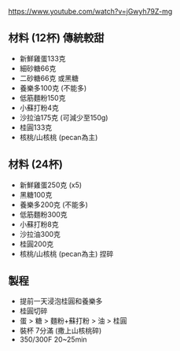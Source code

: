 https://www.youtube.com/watch?v=jGwyh79Z-mg

## 材料 (12杯) 傳統較甜

- 新鮮雞蛋133克
- 細砂糖66克
- 二砂糖66克 或黑糖
- 養樂多100克 (不能多)
- 低筋麵粉150克
- 小蘇打粉4克
- 沙拉油175克 (可減少至150g)
- 桂圓133克
- 核桃/山核桃 (pecan為主)

## 材料 (24杯)

- 新鮮雞蛋250克 (x5)
- 黑糖100克
- 養樂多200克 (不能多)
- 低筋麵粉300克
- 小蘇打粉8克
- 沙拉油300克
- 桂圓200克
- 核桃/山核桃 (pecan為主) 捏碎

## 製程

- 提前一天浸泡桂圓和養樂多
- 桂圓切碎
- 蛋 > 糖 > 麵粉+蘇打粉 > 油 > 桂圓
- 裝杯 7分滿 (撒上山核桃碎)
- 350/300F 20~25min
